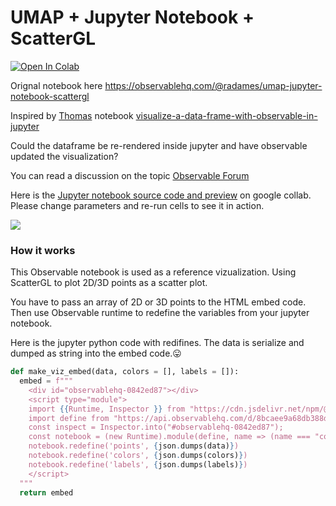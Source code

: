# UMAP + Jupyter Notebook + ScatterGL 
[![Open In Colab](https://colab.research.google.com/assets/colab-badge.svg)](https://colab.research.google.com/drive/1KGhHdfbCzmlt4HTGPy7P9XOa1EloPkmf#scrollTo=1BfZota4SLpH)

Orignal notebook here https://observablehq.com/@radames/umap-jupyter-notebook-scattergl

Inspired by [Thomas](https://observablehq.com/@ballingt) notebook [visualize-a-data-frame-with-observable-in-jupyter](https://observablehq.com/@observablehq/visualize-a-data-frame-with-observable-in-jupyter)

Could the dataframe be re-rendered inside jupyter and have observable updated the visualization?

You can read a discussion on the topic [Observable Forum](https://talk.observablehq.com/t/jupyter-observable/2912)

Here is the [Jupyter notebook source code and preview](https://colab.research.google.com/drive/1KGhHdfbCzmlt4HTGPy7P9XOa1EloPkmf#scrollTo=1BfZota4SLpH) on google collab. Please change parameters and re-run cells to see it in action.

![](https://static.observableusercontent.com/files/ed5cfb60c553495d60d2dabd62e1c40075ba1648dcadf237d67eb36e4ac3d1afa6cc600ee5690b4c96d50d7d743b4c481c4002cf6afee34e6d79ae0e73ff9473)

### How it works

This Observable notebook is used as a reference vizualization. Using ScatterGL to plot 2D/3D points as a scatter plot.

You have to pass an array of 2D or 3D points to the HTML embed code. Then use Observable runtime to redefine the variables from your jupyter notebook.

Here is the jupyter python code with redifines. The data is serialize and dumped as string into the embed code.😛    

```python
def make_viz_embed(data, colors = [], labels = []):
  embed = f"""
    <div id="observablehq-0842ed87"></div>
    <script type="module">
    import {{Runtime, Inspector }} from "https://cdn.jsdelivr.net/npm/@observablehq/runtime@4/dist/runtime.js";
    import define from "https://api.observablehq.com/d/8bcaee9a68db388d.js?v=3";
    const inspect = Inspector.into("#observablehq-0842ed87");
    const notebook = (new Runtime).module(define, name => (name === "containerEl") && inspect());
    notebook.redefine('points', {json.dumps(data)})
    notebook.redefine('colors', {json.dumps(colors)})
    notebook.redefine('labels', {json.dumps(labels)})
    </script>
  """
  return embed
```
